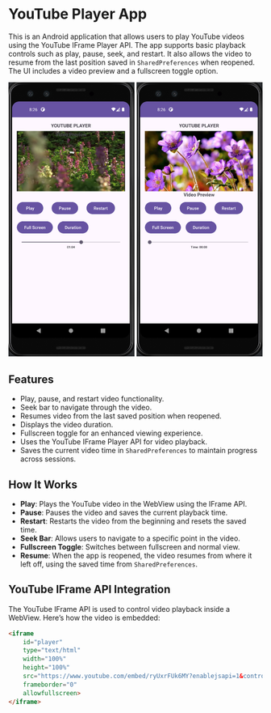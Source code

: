 # YouTube Player App

This is an Android application that allows users to play YouTube videos using the YouTube IFrame Player API. The app supports basic playback controls such as play, pause, seek, and restart. It also allows the video to resume from the last position saved in `SharedPreferences` when reopened. The UI includes a video preview and a fullscreen toggle option.

<p align="center">
  <img src="1.png" alt="Screenshot 1" width="250"/>
  <img src="2.png" alt="Screenshot 2" width="250"/>
</p>

## Features

- Play, pause, and restart video functionality.
- Seek bar to navigate through the video.
- Resumes video from the last saved position when reopened.
- Displays the video duration.
- Fullscreen toggle for an enhanced viewing experience.
- Uses the YouTube IFrame Player API for video playback.
- Saves the current video time in `SharedPreferences` to maintain progress across sessions.

## How It Works

- **Play**: Plays the YouTube video in the WebView using the IFrame API.
- **Pause**: Pauses the video and saves the current playback time.
- **Restart**: Restarts the video from the beginning and resets the saved time.
- **Seek Bar**: Allows users to navigate to a specific point in the video.
- **Fullscreen Toggle**: Switches between fullscreen and normal view.
- **Resume**: When the app is reopened, the video resumes from where it left off, using the saved time from `SharedPreferences`.

## YouTube IFrame API Integration

The YouTube IFrame API is used to control video playback inside a WebView. Here’s how the video is embedded:

```html
<iframe 
    id="player" 
    type="text/html" 
    width="100%" 
    height="100%" 
    src="https://www.youtube.com/embed/ryUxrFUk6MY?enablejsapi=1&controls=0&modestbranding=1&rel=0&autohide=1&autoplay=0" 
    frameborder="0"
    allowfullscreen>
</iframe>
